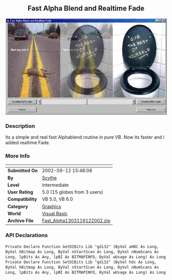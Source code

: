 ﻿<div align="center">

## Fast Alpha Blend and Realtime Fade

<img src="PIC20029121547504630.jpg">
</div>

### Description

Its a simple and real fast Alphablend routine in pure VB. Now its faster and i added realtime Fade.
 
### More Info
 


<span>             |<span>
---                |---
**Submitted On**   |2002-09-12 15:48:06
**By**             |[Scythe](https://github.com/Planet-Source-Code/PSCIndex/blob/master/ByAuthor/scythe.md)
**Level**          |Intermediate
**User Rating**    |5.0 (15 globes from 3 users)
**Compatibility**  |VB 5\.0, VB 6\.0
**Category**       |[Graphics](https://github.com/Planet-Source-Code/PSCIndex/blob/master/ByCategory/graphics__1-46.md)
**World**          |[Visual Basic](https://github.com/Planet-Source-Code/PSCIndex/blob/master/ByWorld/visual-basic.md)
**Archive File**   |[Fast\_Alpha1303119122002\.zip](https://github.com/Planet-Source-Code/scythe-fast-alpha-blend-and-realtime-fade__1-38883/archive/master.zip)

### API Declarations

```
Private Declare Function GetDIBits Lib "gdi32" (ByVal aHDC As Long, ByVal hBitmap As Long, ByVal nStartScan As Long, ByVal nNumScans As Long, lpBits As Any, lpBI As BITMAPINFO, ByVal wUsage As Long) As Long
Private Declare Function SetDIBits Lib "gdi32" (ByVal hdc As Long, ByVal hBitmap As Long, ByVal nStartScan As Long, ByVal nNumScans As Long, lpBits As Any, lpBI As BITMAPINFO, ByVal wUsage As Long) As Long
```





